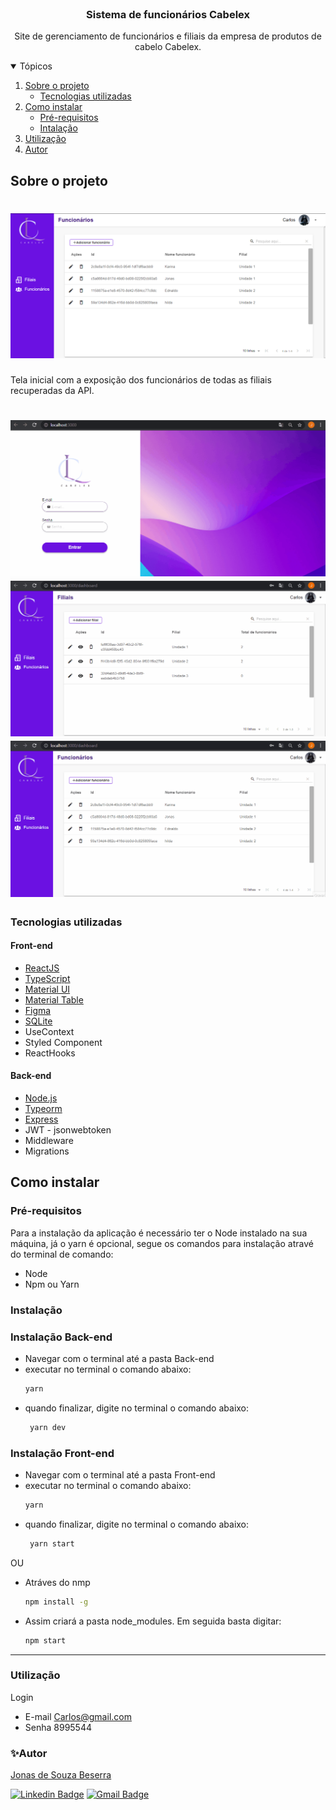<!-- PROJECT LOGO -->
<br />
<p align="center">
  <h3 align="center">Sistema de funcionários Cabelex</h3>

  <p align="center">
    Site de gerenciamento de funcionários e filiais da empresa de produtos de cabelo Cabelex.
    <br />
  </p>
</p>



<!-- TABLE OF CONTENTS -->
<details open="open">
  <summary>Tópicos</summary>
  <ol>
    <li>
      <a href="#sobre-o-projeto">Sobre o projeto</a>
      <ul>
        <li><a href="#tecnologias-utilizadas">Tecnologias utilizadas</a></li>
      </ul>
    </li>
    <li>
      <a href="#como-instalar">Como instalar</a>
      <ul>
        <li><a href="#pre-requisitos">Pré-requisitos</a></li>
        <li><a href="#instalacao">Intalação</a></li>
      </ul>
    </li>
    <li><a href="#Utilização">Utilização</a></li>
    <li><a href="#autor">Autor</a></li>
  </ol>
</details>



<!-- ABOUT THE PROJECT -->
## Sobre o projeto

<h1 align="center">
  <img alt="cabelex" title="#cabelex" src="Front-end/src/assets/Screenshot_1.png" />
</h1>

Tela inicial com a exposição dos funcionários de todas as filiais recuperadas da API.

<h1 align="center">
  <img alt="cabelex" title="#cabelex" src="Front-end/src/assets/Gif1.gif" />
  <img alt="cabelex" title="#cabelex" src="Front-end/src/assets/Gif2.gif" />
  <img alt="cabelex" title="#cabelex" src="Front-end/src/assets/Gif3.gif" />
</h1>

### Tecnologias utilizadas

#### Front-end
* [ReactJS](https://pt-br.reactjs.org/)
* [TypeScript](https://www.typescriptlang.org/)
* [Material UI](https://material-ui.com/pt/)
* [Material Table](https://material-table.com/#/)
* [Figma](https://www.figma.com/)
* [SQLite](https://www.sqlite.org/index.html)
* UseContext
* Styled Component
* ReactHooks

#### Back-end

* [Node.js](https://nodejs.org/en/)
* [Typeorm](https://typeorm.io/#/)
* [Express](https://expressjs.com/pt-br/)
* JWT - jsonwebtoken
* Middleware
* Migrations





<!-- GETTING STARTED -->
## Como instalar 

### Pré-requisitos

Para a instalação da aplicação é necessário ter o Node instalado na sua máquina, já o yarn é opcional, segue os comandos para instalação atravé do terminal de comando:
* Node
* Npm ou Yarn

### Instalação 
### Instalação Back-end

* Navegar com o terminal até a pasta Back-end
* executar no terminal o comando abaixo:
    ```sh
    yarn
    ```
* quando finalizar, digite no terminal o comando abaixo:
   ```sh
    yarn dev
    ```
### Instalação Front-end

* Navegar com o terminal até a pasta Front-end
* executar no terminal o comando abaixo:
    ```sh
    yarn
    ```
* quando finalizar, digite no terminal o comando abaixo:
   ```sh
    yarn start
    ```
OU
* Atráves do nmp
  ```sh
  npm install -g
  ```

* Assim criará a pasta node_modules. Em seguida basta digitar:

   ```sh
   npm start
   ```

 ---
 ### Utilização
 Login
 * E-mail Carlos@gmail.com
 * Senha 8995544
 ### ✨Autor

[Jonas de Souza Beserra](https://www.linkedin.com/in/jonas-de-souza-95091b186/)<br/>


[![Linkedin Badge](https://img.shields.io/badge/-Jonas-blue?style=flat-square&logo=Linkedin&logoColor=white&link=https://www.linkedin.com/in/jonas-de-souza-95091b186/)](https://www.linkedin.com/in/jonas-de-souza-95091b186/) 
[![Gmail Badge](https://img.shields.io/badge/-joonascontato@gmail.com-c14438?style=flat-square&logo=Gmail&logoColor=white&link=mailto:joonascontato@gmail.com)](mailto:joonascontato@gmail.com)
